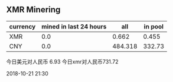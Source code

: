 ## XMR Minering

|currency|mined in last 24 hours|all|in pool|
|---|---|---|---|
|XMR|0.0|0.662|0.455|
|CNY|0.0|484.318|332.73|

今日美元对人民币 6.93	今日xmr对人民币731.72


2018-10-21 21:30